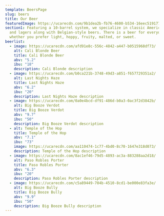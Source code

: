 ```yaml
---
template: BeersPage
slug: beers
title: Our Beer
featuredImage: https://ucarecdn.com/9b1dea2b-fb76-4600-b534-16eec5191770/-/crop/1935x1056/0,462/-/preview/
section1: Featuring a 10-barrel system, we specialize in classic American ales
  and lagers along with Belgian-style beers. There is a beer for everyone -
  whether you prefer light, hoppy, fruity, malted, or sweet.
beerlist:
  - image: https://ucarecdn.com/afd91e8c-556c-4842-a447-b0515968df73/
    alt: Cali Blonde Beer
    title: Cali Blonde Beer
    abv: "5.2"
    ibu: "18"
    description: Cali Blonde description
  - image: https://ucarecdn.com/b0ca221b-3748-49d3-a851-f657729351a2/
    alt: Last Nights Haze
    title: Last Nights Haze
    abv: "6.2"
    ibu: "20"
    description: Last Nights Haze description
  - image: https://ucarecdn.com/0a0e4bcd-df91-486d-b0a3-0ac3f2d3842b/
    alt: Big Booze Verdot
    title: Big Booze Verdot
    abv: "9.7"
    ibu: "50"
    description: Big Booze Verdot description
  - alt: Temple of the Hop
    title: Temple of the Hop
    abv: "7.1"
    ibu: "73"
    image: https://ucarecdn.com/aa110474-1c77-4bd0-8c70-1647e318d073/
    description: Temple of the Hop description
  - image: https://ucarecdn.com/8ac1ef46-79d5-4893-ac3a-883288aa2d18/
    alt: Paso Robles Porter
    title: Paso Robles Porter
    abv: "6.3"
    ibu: "20"
    description: Paso Robles Porter description
  - image: https://ucarecdn.com/c5a89449-704b-4510-8cd1-be000e83fa3e/
    alt: Big Booze Bully
    title: Big Booze Bully
    abv: "9.9"
    ibu: "50"
    description: Big Booze Bully description
---
```

